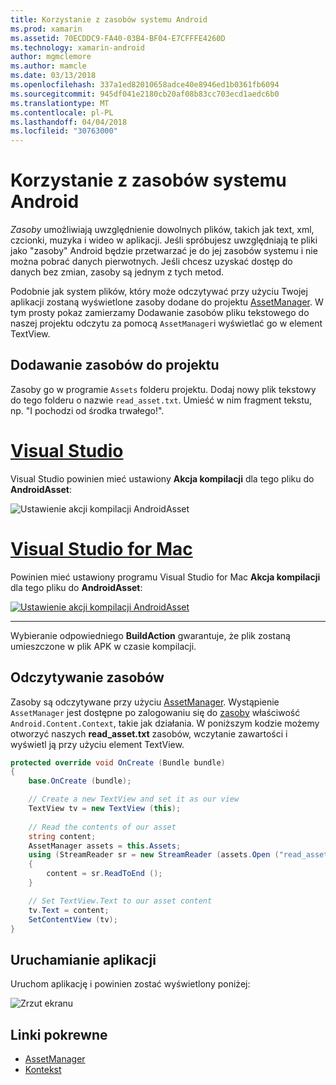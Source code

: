 ```yaml
---
title: Korzystanie z zasobów systemu Android
ms.prod: xamarin
ms.assetid: 70ECDDC9-FA40-03B4-BF04-E7CFFFE4260D
ms.technology: xamarin-android
author: mgmclemore
ms.author: mamcle
ms.date: 03/13/2018
ms.openlocfilehash: 337a1ed82010658adce40e8946ed1b0361fb6094
ms.sourcegitcommit: 945df041e2180cb20af08b83cc703ecd1aedc6b0
ms.translationtype: MT
ms.contentlocale: pl-PL
ms.lasthandoff: 04/04/2018
ms.locfileid: "30763000"
---
```

# <a name="using-android-assets"></a>Korzystanie z zasobów systemu Android

_Zasoby_ umożliwiają uwzględnienie dowolnych plików, takich jak text, xml, czcionki, muzyka i wideo w aplikacji. Jeśli spróbujesz uwzględniają te pliki jako "zasoby" Android będzie przetwarzać je do jej zasobów systemu i nie można pobrać danych pierwotnych. Jeśli chcesz uzyskać dostęp do danych bez zmian, zasoby są jednym z tych metod.

Podobnie jak system plików, który może odczytywać przy użyciu Twojej aplikacji zostaną wyświetlone zasoby dodane do projektu [AssetManager](https://developer.xamarin.com/api/type/Android.Content.Res.AssetManager/).
W tym prosty pokaz zamierzamy Dodawanie zasobów pliku tekstowego do naszej projektu odczytu za pomocą `AssetManager`i wyświetlać go w element TextView.


## <a name="add-asset-to-project"></a>Dodawanie zasobów do projektu

Zasoby go w programie `Assets` folderu projektu. Dodaj nowy plik tekstowy do tego folderu o nazwie `read_asset.txt`. Umieść w nim fragment tekstu, np. "I pochodzi od środka trwałego!".

# <a name="visual-studiotabvswin"></a>[Visual Studio](#tab/vswin)

Visual Studio powinien mieć ustawiony **Akcja kompilacji** dla tego pliku do **AndroidAsset**:

![Ustawienie akcji kompilacji AndroidAsset](android-assets-images/asset-properties-vs.png) 

# <a name="visual-studio-for-mactabvsmac"></a>[Visual Studio for Mac](#tab/vsmac)

Powinien mieć ustawiony programu Visual Studio for Mac **Akcja kompilacji** dla tego pliku do **AndroidAsset**:

[![Ustawienie akcji kompilacji AndroidAsset](android-assets-images/asset-properties-xs-sml.png)](android-assets-images/asset-properties-xs.png#lightbox)

-----

Wybieranie odpowiedniego **BuildAction** gwarantuje, że plik zostaną umieszczone w plik APK w czasie kompilacji.


## <a name="reading-assets"></a>Odczytywanie zasobów

Zasoby są odczytywane przy użyciu [AssetManager](https://developer.xamarin.com/api/type/Android.Content.Res.AssetManager/). Wystąpienie `AssetManager` jest dostępne po zalogowaniu się do [zasoby](https://developer.xamarin.com/api/property/Android.Content.Context.Assets/) właściwość `Android.Content.Context`, takie jak działania.
W poniższym kodzie możemy otworzyć naszych **read_asset.txt** zasobów, wczytanie zawartości i wyświetl ją przy użyciu element TextView.

```csharp
protected override void OnCreate (Bundle bundle)
{
    base.OnCreate (bundle);

    // Create a new TextView and set it as our view
    TextView tv = new TextView (this);
    
    // Read the contents of our asset
    string content;
    AssetManager assets = this.Assets;
    using (StreamReader sr = new StreamReader (assets.Open ("read_asset.txt")))
    {
        content = sr.ReadToEnd ();
    }

    // Set TextView.Text to our asset content
    tv.Text = content;
    SetContentView (tv);
}
```


## <a name="running-the-application"></a>Uruchamianie aplikacji

Uruchom aplikację i powinien zostać wyświetlony poniżej:

![Zrzut ekranu](android-assets-images/screenshot.png)


## <a name="related-links"></a>Linki pokrewne

- [AssetManager](https://developer.xamarin.com/api/type/Android.Content.Res.AssetManager/)
- [Kontekst](https://developer.xamarin.com/api/type/Android.Content.Context/)
